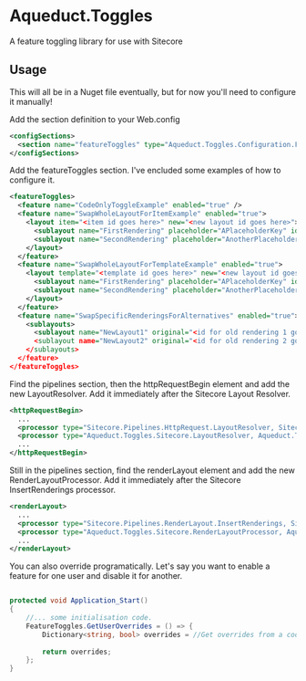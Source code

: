 Aqueduct.Toggles
================

A feature toggling library for use with Sitecore
   
Usage
----
This will all be in a Nuget file eventually, but for now you'll need to configure it manually!

Add the section definition to your Web.config

```xml
<configSections>
  <section name="featureToggles" type="Aqueduct.Toggles.Configuration.FeatureToggleConfigurationSection, Aqueduct.Toggles" />
</configSections>
```

Add the featureToggles section. I've encluded some examples of how to configure it.

```xml
<featureToggles>
  <feature name="CodeOnlyToggleExample" enabled="true" />
  <feature name="SwapWholeLayoutForItemExample" enabled="true">
    <layout item="<item id goes here>" new="<new layout id goes here>">
      <sublayout name="FirstRendering" placeholder="APlaceholderKey" id="<sublayout 1 id goes here>" />
      <sublayout name="SecondRendering" placeholder="AnotherPlaceholderKey" id="<sublayout 2 id goes here>" />
    </layout>
  </feature>
  <feature name="SwapWholeLayoutForTemplateExample" enabled="true">
    <layout template="<template id goes here>" new="<new layout id goes here>">
      <sublayout name="FirstRendering" placeholder="APlaceholderKey" id="<sublayout 1 id goes here>" />
      <sublayout name="SecondRendering" placeholder="AnotherPlaceholderKey" id="<sublayout 2 id goes here>" />
    </layout>
  </feature>
  <feature name="SwapSpecificRenderingsForAlternatives" enabled="true">
    <sublayouts>
      <sublayout name="NewLayout1" original="<id for old rendering 1 goes here>" new="<id for new rendering 1 goes here>"
      <sublayout name="NewLayout2" original="<id for old rendering 2 goes here>" new="<id for new rendering 2 goes here>"
    </sublayouts>
  </feature>
</featureToggles>
```

Find the pipelines section, then the httpRequestBegin element and add the new LayoutResolver. Add it immediately after the Sitecore Layout Resolver.

```xml
<httpRequestBegin>
  ...
  <processor type="Sitecore.Pipelines.HttpRequest.LayoutResolver, Sitecore.Kernel" />
  <processor type="Aqueduct.Toggles.Sitecore.LayoutResolver, Aqueduct.Toggles" />
  ...
</httpRequestBegin>
```

Still in the pipelines section, find the renderLayout element and add the new RenderLayoutProcessor. Add it immediately after the Sitecore InsertRenderings processor.

```xml
<renderLayout>
  ...
  <processor type="Sitecore.Pipelines.RenderLayout.InsertRenderings, Sitecore.Kernel" />
  <processor type="Aqueduct.Toggles.Sitecore.RenderLayoutProcessor, Aqueduct.Toggles" />
  ...
</renderLayout>
```

You can also override programatically. Let's say you want to enable a feature for one user and disable it for another.

```cs

protected void Application_Start()
{
	//... some initialisation code.
	FeatureToggles.GetUserOverrides = () => {
		Dictionary<string, bool> overrides = //Get overrides from a cookie or another source
		
		return overrides;
	};
}
```

